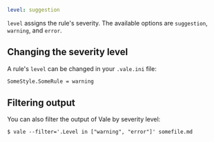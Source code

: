 ```yaml
level: suggestion
```

`level` assigns the rule's severity. The available options are `suggestion`, 
`warning`, and `error`. 

## Changing the severity level

A rule's `level` can be changed in your `.vale.ini` file:

```bash
SomeStyle.SomeRule = warning
```

## Filtering output

You can also filter the output of Vale by severity level:

```console
$ vale --filter='.Level in ["warning", "error"]' somefile.md
```
